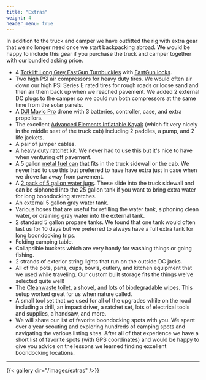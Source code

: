```yaml
---
title: "Extras"
weight: 4
header_menu: true
---
```


In addition to the truck and camper we have outfitted the rig with extra gear that we no longer need once we start backpacking abroad. We would be happy to include this gear if you purchase the truck and camper together with our bundled asking price.

- 4 [Torklift Long Grey FastGun Turnbuckles](https://www.amazon.com/dp/B002SSIDUQ) with [FastGun locks](https://www.amazon.com/Torklift-S9500-FastGun-Lock-Set/dp/B002QH0DH0/).
- Two high PSI air compressors for heavy duty tires. We would often air down our high PSI Series E rated tires for rough roads or loose sand and then air them back up when we reached pavement. We added 2 external DC plugs to the camper so we could run both compressors at the same time from the solar panels.
- A [DJI Mavic Pro](https://www.amazon.com/DJI-Mavic-Collapsible-Quadcopter-Bundle/dp/B01LY287P9/) drone with 3 batteries, controller, case, and extra propellors.
- The excellent [Advanced Elements Inflatable Kayak](https://www.amazon.com/gp/product/B000J2O5VE/) (which fit very nicely in the middle seat of the truck cab) including 2 paddles, a pump, and 2 life jackets.
- A pair of jumper cables.
- A [heavy duty ratchet kit](https://www.amazon.com/gp/product/B016W351AW/ref=ppx_yo_dt_b_search_asin_title?ie=UTF8&psc=1). We never had to use this but it's nice to have when venturing off pavement.
- A 5 gallon [metal fuel can](https://www.amazon.com/gp/product/B008Y4FSTM/ref=ppx_yo_dt_b_search_asin_title?ie=UTF8&th=1) that fits in the truck sidewall or the cab. We never had to use this but preferred to have have extra just in case when we drove far away from pavement.
- A [2 pack of 5 gallon water jugs](https://www.amazon.com/gp/product/B07HQZWH5P/ref=ppx_yo_dt_b_search_asin_title?ie=UTF8&psc=1). These slide into the truck sidewall and can be siphoned into the 25 gallon tank if you want to bring extra water for long boondocking stretches.
- An external 5 gallon gray water tank.
- Various hoses that are useful for refilling the water tank, siphoning clean water, or draining gray water into the external tank.
- 2 standard 5 gallon propane tanks. We found that one tank would often last us for 10 days but we preferred to always have a full extra tank for long boondocking trips.
- Folding camping table.
- Collapsible buckets which are very handy for washing things or going fishing.
- 2 strands of exterior string lights that run on the outside DC jacks.
- All of the pots, pans, cups, bowls, cutlery, and kitchen equipment that we used while traveling. Our custom built storage fits the things we've selected quite well!
- The [Cleanwaste toilet](https://www.amazon.com/gp/product/B001TKGAKO/ref=ppx_yo_dt_b_search_asin_title?ie=UTF8&psc=1), a shovel, and lots of biodegradable wipes. This setup worked great for us when nature called.
- A small tool set that we used for all of the upgrades while on the road including a drill, an impact driver, a ratchet set, lots of electrical tools and supplies, a handsaw, and more.
- We will share our list of favorite boondocking spots with you. We spent over a year scouting and exploring hundreds of camping spots and navigating the various listing sites. After all of that experience we have a short list of favorite spots (with GPS coordinates) and would be happy to give you advice on the lessons we learned finding excellent boondocking locations.

---

{{< gallery dir="/images/extras" />}}
